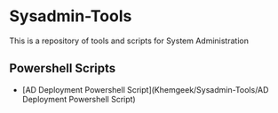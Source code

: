 # Sysadmin-Tools
This is a repository of tools and scripts for System Administration

## Powershell Scripts
* [AD Deployment Powershell Script](Khemgeek/Sysadmin-Tools/AD Deployment Powershell Script)
